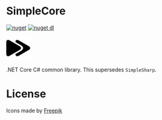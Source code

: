 # SimpleCore
[![nuget](https://img.shields.io/nuget/v/SimpleCore.svg?logo=NuGet)](https://www.nuget.org/packages/SimpleCore/)
[![nuget dl](https://img.shields.io/nuget/dt/SimpleCore.svg?logo=NuGet)](https://www.nuget.org/packages/SimpleCore/)

![Icon](https://github.com/Decimation/SimpleCore/raw/master/icon64.png)

.NET Core C# common library. This supersedes `SimpleSharp`.

# License

Icons made by <a href="https://www.freepik.com/" title="Freepik">Freepik</a>

